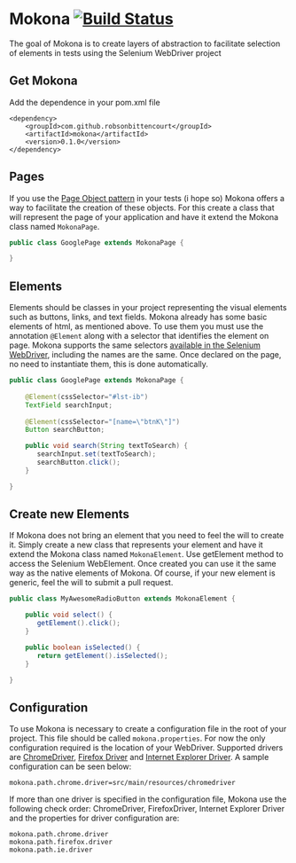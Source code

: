 # Mokona [![Build Status](https://travis-ci.org/robsonbittencourt/mokona.svg?branch=master)](https://travis-ci.org/robsonbittencourt/mokona)
The goal of Mokona is to create layers of abstraction to facilitate selection of elements in tests using the Selenium WebDriver project 

## Get Mokona
Add the dependence in your pom.xml file

```
<dependency>
    <groupId>com.github.robsonbittencourt</groupId>
    <artifactId>mokona</artifactId>
    <version>0.1.0</version>
</dependency> 
```

## Pages
If you use the [Page Object pattern](http://martinfowler.com/bliki/PageObject.html) in your tests (i hope so) Mokona offers a way to facilitate the creation of these objects.
For this create a class that will represent the page of your application and have it extend the Mokona class named `MokonaPage`.

```java
public class GooglePage extends MokonaPage {

}
```

## Elements 
Elements should be classes in your project representing the visual elements such as buttons, links, and text fields.
Mokona already has some basic elements of html, as mentioned above. To use them you must use the annotation `@Element`
along with a selector that identifies the element on page. Mokona supports the same selectors [available in the Selenium WebDriver](http://selenium.googlecode.com/git/docs/api/java/org/openqa/selenium/By.html), including the names are the same. Once declared on the page, no need to instantiate them, this is done automatically.

```java
public class GooglePage extends MokonaPage {
	
	@Element(cssSelector="#lst-ib")
	TextField searchInput;
	
	@Element(cssSelector="[name=\"btnK\"]")
	Button searchButton;

	public void search(String textToSearch) {
	   searchInput.set(textToSearch);
	   searchButton.click(); 
	}

}
```

## Create new Elements
If Mokona does not bring an element that you need to feel the will to create it. Simply create a new class that represents your element and have it extend the Mokona class named `MokonaElement`. Use getElement method to access the Selenium WebElement. Once created you can use it the same way as the native elements of Mokona. Of course, if your new element is generic, feel the will to submit a pull request.

```java
public class MyAwesomeRadioButton extends MokonaElement {

	public void select() {
	   getElement().click();
	}

	public boolean isSelected() {
	   return getElement().isSelected();
	}

}
```

## Configuration
To use Mokona is necessary to create a configuration file in the root of your project. This file should be called `mokona.properties`. For now the only configuration required is the location of your WebDriver. Supported drivers are [ChromeDriver](https://code.google.com/p/selenium/wiki/ChromeDriver), [Firefox Driver](https://code.google.com/p/selenium/wiki/FirefoxDriver) and [Internet Explorer Driver](https://code.google.com/p/selenium/wiki/InternetExplorerDriver). A sample configuration can be seen below: 

```
mokona.path.chrome.driver=src/main/resources/chromedriver
```

If more than one driver is specified in the configuration file, Mokona use the following check order: ChromeDriver, FirefoxDriver, Internet Explorer Driver and the properties for driver configuration are:

```
mokona.path.chrome.driver
mokona.path.firefox.driver
mokona.path.ie.driver
```
